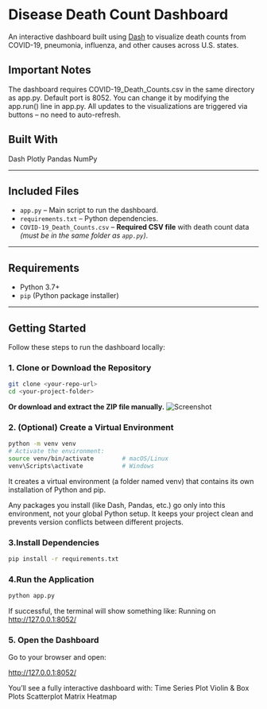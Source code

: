 # Disease Death Count Dashboard

An interactive dashboard built using [Dash](https://dash.plotly.com/) to visualize death counts from COVID-19, pneumonia, influenza, and other causes across U.S. states.

## Important Notes
The dashboard requires COVID-19_Death_Counts.csv in the same directory as app.py.
Default port is 8052. You can change it by modifying the app.run() line in app.py.
All updates to the visualizations are triggered via buttons – no need to auto-refresh.

## Built With
Dash
Plotly
Pandas
NumPy

---

##  Included Files

- `app.py` – Main script to run the dashboard.
- `requirements.txt` – Python dependencies.
- `COVID-19_Death_Counts.csv` – **Required CSV file** with death count data *(must be in the same folder as `app.py`)*.

---

## Requirements

- Python 3.7+
- `pip` (Python package installer)

---

## Getting Started

Follow these steps to run the dashboard locally:

### 1. Clone or Download the Repository

```bash
git clone <your-repo-url>
cd <your-project-folder>
```

**Or download and extract the ZIP file manually.**
![Screenshot](https://github.com/user-attachments/assets/b7346465-0f44-4f7f-9947-5b068ce54cd8)



### 2. (Optional) Create a Virtual Environment
``` bash
python -m venv venv
# Activate the environment:
source venv/bin/activate        # macOS/Linux
venv\Scripts\activate           # Windows
```
It creates a virtual environment (a folder named venv) that contains its own installation of Python and pip. 

Any packages you install (like Dash, Pandas, etc.) go only into this environment, not your global Python setup.
It keeps your project clean and prevents version conflicts between different projects.

### 3.Install Dependencies
```bash
pip install -r requirements.txt
```

### 4.Run the Application
```bash
python app.py
```
If successful, the terminal will show something like:
Running on http://127.0.0.1:8052/

### 5. Open the Dashboard
Go to your browser and open:

http://127.0.0.1:8052/


You’ll see a fully interactive dashboard with:
Time Series Plot
Violin & Box Plots
Scatterplot Matrix
Heatmap

